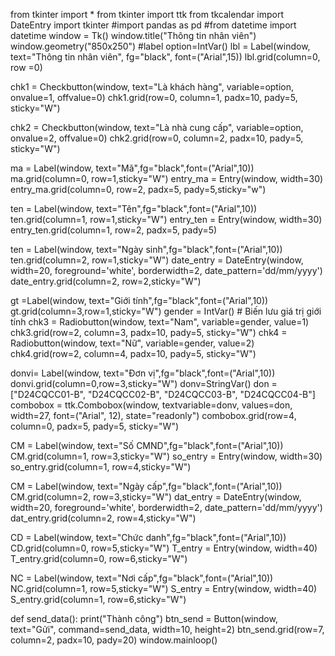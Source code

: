 from tkinter import *
from tkinter import ttk
from tkcalendar import DateEntry
import tkinter
#import pandas as pd
#from datetime import datetime
window = Tk()
window.title("Thông tin nhân viên")
window.geometry("850x250")
#label
option=IntVar()
lbl = Label(window, text="Thông tin nhân viên", fg="black", font=("Arial",15))
lbl.grid(column=0, row =0)

chk1 = Checkbutton(window, text="Là khách hàng", variable=option, onvalue=1, offvalue=0)
chk1.grid(row=0, column=1, padx=10, pady=5, sticky="W")

chk2 = Checkbutton(window, text="Là nhà cung cấp", variable=option, onvalue=2, offvalue=0)
chk2.grid(row=0, column=2, padx=10, pady=5, sticky="W")

ma = Label(window, text="Mã",fg="black",font=("Arial",10))
ma.grid(column=0, row=1,sticky="W")
entry_ma = Entry(window, width=30)
entry_ma.grid(column=0, row=2, padx=5, pady=5,sticky="w")

ten = Label(window, text="Tên",fg="black",font=("Arial",10))
ten.grid(column=1, row=1,sticky="W")
entry_ten = Entry(window, width=30)
entry_ten.grid(column=1, row=2, padx=5, pady=5)

ten = Label(window, text="Ngày sinh",fg="black",font=("Arial",10))
ten.grid(column=2, row=1,sticky="W")
date_entry = DateEntry(window, width=20, foreground='white', borderwidth=2, date_pattern='dd/mm/yyyy')
date_entry.grid(column=2, row=2,sticky="W")

gt =Label(window, text="Giới tính",fg="black",font=("Arial",10))
gt.grid(column=3,row=1,sticky="W")
gender = IntVar()  # Biến lưu giá trị giới tính
chk3 = Radiobutton(window, text="Nam", variable=gender, value=1)
chk3.grid(row=2, column=3, padx=10, pady=5, sticky="W")
chk4 = Radiobutton(window, text="Nữ", variable=gender, value=2)
chk4.grid(row=2, column=4, padx=10, pady=5, sticky="W")

donvi= Label(window, text="Đơn vị",fg="black",font=("Arial",10))
donvi.grid(column=0,row=3,sticky="W")
donv=StringVar()
don = ["D24CQCC01-B", "D24CQCC02-B", "D24CQCC03-B", "D24CQCC04-B"]
combobox = ttk.Combobox(window, textvariable=donv, values=don, width=27, font=("Arial", 12), state="readonly")
combobox.grid(row=4, column=0, padx=5, pady=5, sticky="W")

CM = Label(window, text="Số CMND",fg="black",font=("Arial",10))
CM.grid(column=1, row=3,sticky="W")
so_entry = Entry(window, width=30)
so_entry.grid(column=1, row=4,sticky="W")

CM = Label(window, text="Ngày cấp",fg="black",font=("Arial",10))
CM.grid(column=2, row=3,sticky="W")
dat_entry = DateEntry(window, width=20, foreground='white', borderwidth=2, date_pattern='dd/mm/yyyy')
dat_entry.grid(column=2, row=4,sticky="W")

CD = Label(window, text="Chức danh",fg="black",font=("Arial",10))
CD.grid(column=0, row=5,sticky="W")
T_entry = Entry(window, width=40)
T_entry.grid(column=0, row=6,sticky="W")

NC = Label(window, text="Nơi cấp",fg="black",font=("Arial",10))
NC.grid(column=1, row=5,sticky="W")
S_entry = Entry(window, width=40)
S_entry.grid(column=1, row=6,sticky="W")

def send_data():
    print("Thành công")
btn_send = Button(window, text="Gửi", command=send_data, width=10, height=2)
btn_send.grid(row=7, column=2, padx=10, pady=20)
window.mainloop()

